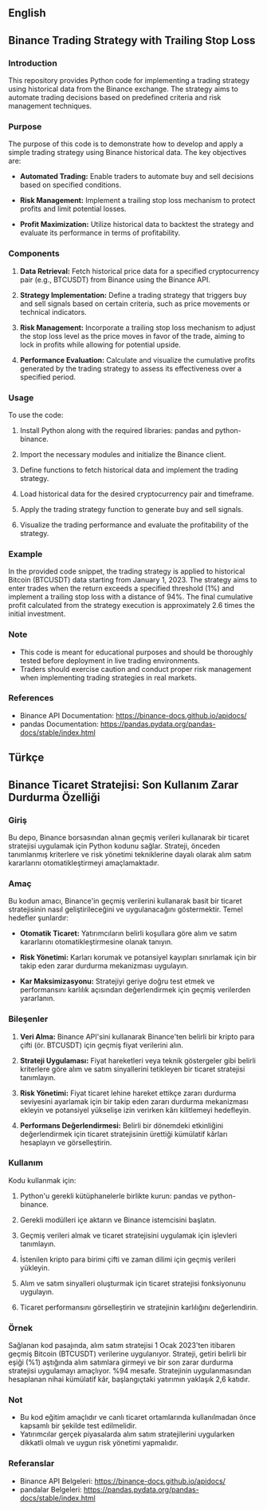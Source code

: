 ## English
## Binance Trading Strategy with Trailing Stop Loss

### Introduction

This repository provides Python code for implementing a trading strategy using historical data from the Binance exchange. The strategy aims to automate trading decisions based on predefined criteria and risk management techniques.

### Purpose

The purpose of this code is to demonstrate how to develop and apply a simple trading strategy using Binance historical data. The key objectives are:

- **Automated Trading:** Enable traders to automate buy and sell decisions based on specified conditions.

- **Risk Management:** Implement a trailing stop loss mechanism to protect profits and limit potential losses.

- **Profit Maximization:** Utilize historical data to backtest the strategy and evaluate its performance in terms of profitability.

### Components

1. **Data Retrieval:** Fetch historical price data for a specified cryptocurrency pair (e.g., BTCUSDT) from Binance using the Binance API.

2. **Strategy Implementation:** Define a trading strategy that triggers buy and sell signals based on certain criteria, such as price movements or technical indicators.

3. **Risk Management:** Incorporate a trailing stop loss mechanism to adjust the stop loss level as the price moves in favor of the trade, aiming to lock in profits while allowing for potential upside.

4. **Performance Evaluation:** Calculate and visualize the cumulative profits generated by the trading strategy to assess its effectiveness over a specified period.

### Usage

To use the code:

1. Install Python along with the required libraries: pandas and python-binance.

2. Import the necessary modules and initialize the Binance client.

3. Define functions to fetch historical data and implement the trading strategy.

4. Load historical data for the desired cryptocurrency pair and timeframe.

5. Apply the trading strategy function to generate buy and sell signals.

6. Visualize the trading performance and evaluate the profitability of the strategy.

### Example

In the provided code snippet, the trading strategy is applied to historical Bitcoin (BTCUSDT) data starting from January 1, 2023. The strategy aims to enter trades when the return exceeds a specified threshold (1%) and implement a trailing stop loss with a distance of 94%. The final cumulative profit calculated from the strategy execution is approximately 2.6 times the initial investment.

### Note

- This code is meant for educational purposes and should be thoroughly tested before deployment in live trading environments.
- Traders should exercise caution and conduct proper risk management when implementing trading strategies in real markets.

### References

- Binance API Documentation: https://binance-docs.github.io/apidocs/
- pandas Documentation: https://pandas.pydata.org/pandas-docs/stable/index.html


## Türkçe 
## Binance Ticaret Stratejisi: Son Kullanım Zarar Durdurma Özelliği

### Giriş

Bu depo, Binance borsasından alınan geçmiş verileri kullanarak bir ticaret stratejisi uygulamak için Python kodunu sağlar. Strateji, önceden tanımlanmış kriterlere ve risk yönetimi tekniklerine dayalı olarak alım satım kararlarını otomatikleştirmeyi amaçlamaktadır.

### Amaç

Bu kodun amacı, Binance'in geçmiş verilerini kullanarak basit bir ticaret stratejisinin nasıl geliştirileceğini ve uygulanacağını göstermektir. Temel hedefler şunlardır:

- **Otomatik Ticaret:** Yatırımcıların belirli koşullara göre alım ve satım kararlarını otomatikleştirmesine olanak tanıyın.

- **Risk Yönetimi:** Karları korumak ve potansiyel kayıpları sınırlamak için bir takip eden zarar durdurma mekanizması uygulayın.

- **Kar Maksimizasyonu:** Stratejiyi geriye doğru test etmek ve performansını karlılık açısından değerlendirmek için geçmiş verilerden yararlanın.

### Bileşenler

1. **Veri Alma:** Binance API'sini kullanarak Binance'ten belirli bir kripto para çifti (ör. BTCUSDT) için geçmiş fiyat verilerini alın.

2. **Strateji Uygulaması:** Fiyat hareketleri veya teknik göstergeler gibi belirli kriterlere göre alım ve satım sinyallerini tetikleyen bir ticaret stratejisi tanımlayın.

3. **Risk Yönetimi:** Fiyat ticaret lehine hareket ettikçe zararı durdurma seviyesini ayarlamak için bir takip eden zararı durdurma mekanizması ekleyin ve potansiyel yükselişe izin verirken kârı kilitlemeyi hedefleyin.

4. **Performans Değerlendirmesi:** Belirli bir dönemdeki etkinliğini değerlendirmek için ticaret stratejisinin ürettiği kümülatif kârları hesaplayın ve görselleştirin.

### Kullanım

Kodu kullanmak için:

1. Python'u gerekli kütüphanelerle birlikte kurun: pandas ve python-binance.

2. Gerekli modülleri içe aktarın ve Binance istemcisini başlatın.

3. Geçmiş verileri almak ve ticaret stratejisini uygulamak için işlevleri tanımlayın.

4. İstenilen kripto para birimi çifti ve zaman dilimi için geçmiş verileri yükleyin.

5. Alım ve satım sinyalleri oluşturmak için ticaret stratejisi fonksiyonunu uygulayın.

6. Ticaret performansını görselleştirin ve stratejinin karlılığını değerlendirin.

### Örnek

Sağlanan kod pasajında, alım satım stratejisi 1 Ocak 2023'ten itibaren geçmiş Bitcoin (BTCUSDT) verilerine uygulanıyor. Strateji, getiri belirli bir eşiği (%1) aştığında alım satımlara girmeyi ve bir son zarar durdurma stratejisi uygulamayı amaçlıyor. %94 mesafe. Stratejinin uygulanmasından hesaplanan nihai kümülatif kâr, başlangıçtaki yatırımın yaklaşık 2,6 katıdır.

### Not

- Bu kod eğitim amaçlıdır ve canlı ticaret ortamlarında kullanılmadan önce kapsamlı bir şekilde test edilmelidir.
- Yatırımcılar gerçek piyasalarda alım satım stratejilerini uygularken dikkatli olmalı ve uygun risk yönetimi yapmalıdır.

### Referanslar

- Binance API Belgeleri: https://binance-docs.github.io/apidocs/
- pandalar Belgeleri: https://pandas.pydata.org/pandas-docs/stable/index.html